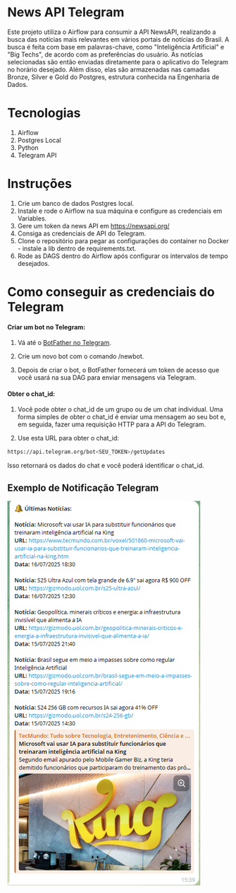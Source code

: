 # News API Telegram

Este projeto utiliza o Airflow para consumir a API NewsAPI, realizando a busca das notícias mais relevantes em vários portais de notícias do Brasil. A busca é feita com base em palavras-chave, como "Inteligência Artificial" e "Big Techs", de acordo com as preferências do usuário. As notícias selecionadas são então enviadas diretamente para o aplicativo do Telegram no horário desejado. Além disso, elas são armazenadas nas camadas Bronze, Silver e Gold do Postgres, estrutura conhecida na Engenharia de Dados.

# Tecnologias

1. Airflow
2. Postgres Local
3. Python
4. Telegram API

# Instruções

1. Crie um banco de dados Postgres local.
2. Instale e rode o Airflow na sua máquina e configure as credenciais em Variables.
3. Gere um token da news API em https://newsapi.org/
4. Consiga as credenciais de API do Telegram.
5. Clone o repositório para pegar as configurações do container no Docker - instale a lib dentro de requirements.txt.
6. Rode as DAGS dentro do Airflow após configurar os intervalos de tempo desejados.

# Como conseguir as credenciais do Telegram

####  Criar um bot no Telegram:

1. Vá até o [BotFather no Telegram](https://t.me/botfather).

2. Crie um novo bot com o comando /newbot.

3. Depois de criar o bot, o BotFather fornecerá um token de acesso que você usará na sua DAG para enviar mensagens via Telegram.

#### Obter o chat_id:

1. Você pode obter o chat_id de um grupo ou de um chat individual. Uma forma simples de obter o chat_id é enviar uma mensagem ao seu bot e, em seguida, fazer uma requisição HTTP para a API do Telegram.

2. Use esta URL para obter o chat_id:
```bash
https://api.telegram.org/bot<SEU_TOKEN>/getUpdates
```
Isso retornará os dados do chat e você poderá identificar o chat_id.

## Exemplo de Notificação Telegram

![alt text](image.png)